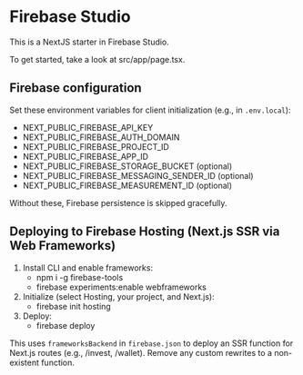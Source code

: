# Firebase Studio

This is a NextJS starter in Firebase Studio.

To get started, take a look at src/app/page.tsx.

## Firebase configuration

Set these environment variables for client initialization (e.g., in `.env.local`):

- NEXT_PUBLIC_FIREBASE_API_KEY
- NEXT_PUBLIC_FIREBASE_AUTH_DOMAIN
- NEXT_PUBLIC_FIREBASE_PROJECT_ID
- NEXT_PUBLIC_FIREBASE_APP_ID
- NEXT_PUBLIC_FIREBASE_STORAGE_BUCKET (optional)
- NEXT_PUBLIC_FIREBASE_MESSAGING_SENDER_ID (optional)
- NEXT_PUBLIC_FIREBASE_MEASUREMENT_ID (optional)

Without these, Firebase persistence is skipped gracefully.

## Deploying to Firebase Hosting (Next.js SSR via Web Frameworks)

1. Install CLI and enable frameworks:
   - npm i -g firebase-tools
   - firebase experiments:enable webframeworks
2. Initialize (select Hosting, your project, and Next.js):
   - firebase init hosting
3. Deploy:
   - firebase deploy

This uses `frameworksBackend` in `firebase.json` to deploy an SSR function for Next.js routes (e.g., /invest, /wallet). Remove any custom rewrites to a non-existent function.
